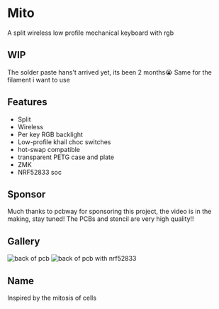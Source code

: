 # Mito

A split wireless low profile mechanical keyboard with rgb

## WIP

The solder paste hans't arrived yet, its been 2 months😭
Same for the filament i want to use

## Features

- Split
- Wireless
- Per key RGB backlight
- Low-profile khail choc switches
- hot-swap compatible
- transparent PETG case and plate
- ZMK
- NRF52833 soc

## Sponsor

Much thanks to pcbway for sponsoring this project, the video is in the making, stay tuned! The PCBs and stencil are very high quality!!

## Gallery

![back of pcb](https://cloud-1shpt6j7k-hack-club-bot.vercel.app/01000006542.jpg)
![back of pcb with nrf52833](https://cloud-r0p5ii4ak-hack-club-bot.vercel.app/31000006539.jpg)

## Name

Inspired by the mitosis of cells
